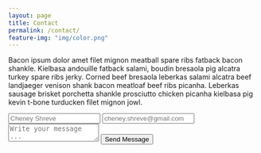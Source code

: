 ```yaml
---
layout: page
title: Contact
permalink: /contact/
feature-img: "img/color.png"
---
```


Bacon ipsum dolor amet filet mignon meatball spare ribs fatback bacon shankle. Kielbasa andouille fatback salami, boudin bresaola pig alcatra turkey spare ribs jerky. Corned beef bresaola leberkas salami alcatra beef landjaeger venison shank bacon meatloaf beef ribs picanha. Leberkas sausage brisket porchetta shankle prosciutto chicken picanha kielbasa pig kevin t-bone turducken filet mignon jowl.

<form action="https://getsimpleform.com/messages?form_api_token=657f70fcacb14c3d90e1093ca6301548" method="post">
  <!-- the redirect_to is optional, the form will redirect to the referrer on submission -->
  <input type='hidden' name='redirect_to' value='http://cheneyshreve.github.io/thank-you' />
  <input type='text' name='name' placeholder='Cheney Shreve' />
  <input type='email' name='email' placeholder='cheney.shreve@gmail.com' />
  <textarea name='message' placeholder='Write your message ...'></textarea>
  <input type='submit' value='Send Message' />
</form>
